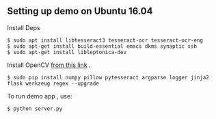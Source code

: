 Setting up demo on Ubuntu 16.04
-
Install Deps

    $ sudo apt install libtesseract3 tesseract-ocr tesseract-ocr-eng
    $ sudo apt-get install build-essential emacs dkms synaptic ssh
    $ sudo apt-get install libleptonica-dev

Install OpenCV [from this link](https://github.com/abhis27/opencv_xenial/blob/master/Readme.md) .  

    $ sudo pip install numpy pillow pytesseract argparse logger jinja2 flask werkzeug regex --upgrade

To run demo app , use:

    $ python server.py 
